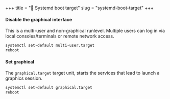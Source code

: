 +++
title = "💾 Systemd boot target"
slug = "systemd-boot-target"
+++


#### Disable the graphical interface
This is a multi-user and non-graphical runlevel. Multiple users can log in via local consoles/terminals or remote network access.
```bash
systemctl set-default multi-user.target
reboot
```

#### Set graphical 
The `graphical.target` target unit, starts the services that lead to launch a graphics session.
```bash
systemctl set-default graphical.target
reboot
```